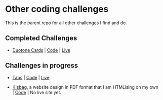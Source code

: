 # Other coding challenges

This is the parent repo for all other challenges I find and do.

## Completed Challenges

- [Duotone Cards](https://piccalil.li/blog/challenge-003-duotone-card/) | 
  [Code](https://github.com/fyrfli/other-challenges/tree/master/duotone-cards) |
  [Live](https://fyrfli.github.io/other-challenges/duotone-cards)

## Challenges in progress

- [Tabs](https://piccalil.li/blog/challenge-005-tabs/) |
  [Code](https://github.com/fyrfli/other-challenges/tree/master/tabs) |
  [Live](https://fyrfli.github.io/other-challenges/tabs/)

- [K!sbag](https://freebiesbug.com/psd-freebies/ksbag/), a website design in PDF format that I am HTMLising on my own |
   [Code](https://github.com/fyrfli/other-challenges/tree/master/kisbag) |
   No live site yet.


